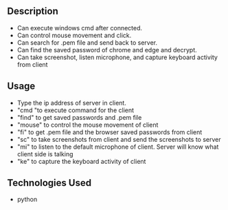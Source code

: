 ## Description

- Can execute windows cmd after connected.
- Can control mouse movement and click.
- Can search for .pem file and send back to server.
- Can find the saved password of chrome and edge and decrypt.
- Can take screenshot, listen microphone, and capture keyboard activity from client

## Usage

- Type the ip address of server in client.
- "cmd <command> "to execute command for the client
- "find" to get saved passwords and .pem file
- "mouse" to control the mouse movement of client
- "fi" to get .pem file and the browser saved passwords from client
- "sc" to take screenshots from client and send the screenshots to server
- "mi" to listen to the default microphone of client. Server will know what client side is talking
- "ke" to capture the keyboard activity of client

## Technologies Used

- python